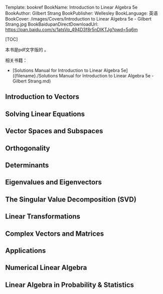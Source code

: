 Template: bookref
BookName: Introduction to Linear Algebra 5e
BookAuthor: Gilbert Strang
BookPublisher: Wellesley
BookLanguage: 英语
BookCover: /images/Covers/Introduction to Linear Algebra 5e - Gilbert Strang.jpg
BookBaidupanDirectDownloadUrl: https://pan.baidu.com/s/1atsVq_494D3f8r5nDIKTJg?pwd=5q6m




[TOC]

本书是pdf文字版的 。


相关书籍：

- [Solutions Manual for Introduction to Linear Algebra 5e]({filename}./Solutions Manual for Introduction to Linear Algebra 5e - Gilbert Strang.md)


## Introduction to Vectors
## Solving Linear Equations
## Vector Spaces and Subspaces 
## Orthogonality
## Determinants
## Eigenvalues and Eigenvectors
## The Singular Value Decomposition (SVD)
## Linear Transformations
## Complex Vectors and Matrices
## Applications
## Numerical Linear Algebra
## Linear Algebra in Probability & Statistics
